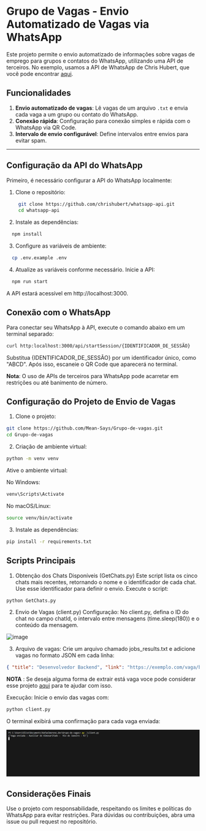# Grupo de Vagas - Envio Automatizado de Vagas via WhatsApp

Este projeto permite o envio automatizado de informações sobre vagas de emprego para grupos e contatos do WhatsApp, utilizando uma API de terceiros. No exemplo, usamos a API de WhatsApp de Chris Hubert, que você pode encontrar [aqui](https://github.com/chrishubert/whatsapp-api).

## Funcionalidades

1. **Envio automatizado de vagas**: Lê vagas de um arquivo `.txt` e envia cada vaga a um grupo ou contato do WhatsApp.
2. **Conexão rápida**: Configuração para conexão simples e rápida com o WhatsApp via QR Code.
3. **Intervalo de envio configurável**: Define intervalos entre envios para evitar spam.

---

## Configuração da API do WhatsApp

Primeiro, é necessário configurar a API do WhatsApp localmente:

1. Clone o repositório:
   ```bash
    git clone https://github.com/chrishubert/whatsapp-api.git
    cd whatsapp-api
   ```
2. Instale as dependências:

```bash
  npm install
```

3. Configure as variáveis de ambiente:

```bash
  cp .env.example .env
```

4. Atualize as variáveis conforme necessário.
   Inicie a API:

```bash
  npm run start
```

A API estará acessível em http://localhost:3000.

## Conexão com o WhatsApp

Para conectar seu WhatsApp à API, execute o comando abaixo em um terminal separado:

```bash
curl http:localhost:3000/api/startSession/{IDENTIFICADOR_DE_SESSÃO}
```

Substitua {IDENTIFICADOR_DE_SESSÃO} por um identificador único, como "ABCD". Após isso, escaneie o QR Code que aparecerá no terminal.

**Nota**: O uso de APIs de terceiros para WhatsApp pode acarretar em restrições ou até banimento de número.

## Configuração do Projeto de Envio de Vagas

1. Clone o projeto:

```bash
git clone https://github.com/Mean-Says/Grupo-de-vagas.git
cd Grupo-de-vagas
```

2. Criação de ambiente virtual:

```bash
python -m venv venv
```

Ative o ambiente virtual:

No Windows:

```bash
venv\Scripts\Activate
```

No macOS/Linux:

```bash
source venv/bin/activate
```

3. Instale as dependências:

```bash
pip install -r requirements.txt
```

## Scripts Principais

1. Obtenção dos Chats Disponíveis (GetChats.py)
   Este script lista os cinco chats mais recentes, retornando o nome e o identificador de cada chat. Use esse identificador para definir o envio.
   Execute o script:

```bash
python GetChats.py
```

2. Envio de Vagas (client.py)
   Configuração: No client.py, defina o ID do chat no campo chatId, o intervalo entre mensagens (time.sleep(180)) e o conteúdo da mensagem.

![image](https://github.com/user-attachments/assets/7aea7e0f-39cd-4435-8e80-88926655c9a5)


3. Arquivo de vagas: Crie um arquivo chamado jobs_results.txt e adicione vagas no formato JSON em cada linha:

```json
{ "title": "Desenvolvedor Backend", "link": "https://exemplo.com/vaga/backend" }
```

**NOTA** : Se deseja alguma forma de extrair está vaga voce pode considerar esse projeto [aqui](https://github.com/Mean-Says/LinkedIn-Job-Scraper-CLI) para te ajudar com isso.

Execução: Inicie o envio das vagas com:

```bash
python client.py
```

O terminal exibirá uma confirmação para cada vaga enviada:

![alt text](imagens/image-4.png)

## Considerações Finais

Use o projeto com responsabilidade, respeitando os limites e políticas do WhatsApp para evitar restrições. Para dúvidas ou contribuições, abra uma issue ou pull request no repositório.
